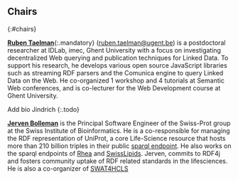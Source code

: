 ## Chairs
{:#chairs}

<!-- Name, affiliation, email address, homepage, and short (one paragraph) biography of each chair, explaining the chair’s expertise in the workshop topic and experience in organising relevant events.
We strongly advise having more than one chair, preferably from different institutions, bringing different perspectives to the workshop topic, ideally with a mix of both junior and senior researchers. We also strongly advise having a maximum of five workshop organisers. -->

[**Ruben Taelman**](https://www.rubensworks.net/){:.mandatory} (ruben.taelman@ugent.be) is a postdoctoral researcher at IDLab, imec, Ghent University with a focus on investigating decentralized Web querying and publication techniques for Linked Data.
To support his research, he develops various open source JavaScript libraries such as streaming RDF parsers and the Comunica engine to query Linked Data on the Web.
He co-organized 1 workshop and 4 tutorials at Semantic Web conferences, and is co-lecturer for the Web Development course at Ghent University.

Add bio Jindrich
{:.todo}

[**Jerven Bolleman**](https://www.sib.swiss/directory/person/jerven-tjalling-bolleman) is the Principal Software Engineer of the Swiss-Prot group at the Swiss Institute of Bioinformatics. He is a co-responsible for managing the RDF representation of UniProt, a core Life-Science resource that hosts more than 210 billion triples in their public [sparql endpoint](https://sparql.uniprot.org/sparql). He also works on the sparql endpoints of [Rhea](https://sparql.rhea-db.org) and [SwissLipids](https://sparql.swisslipids.org). Jerven, commits to RDF4j and fosters community uptake of RDF related standards in the lifesciences. He is also a co-organizer of [SWAT4HCLS](https://www.swat4ls.org)
